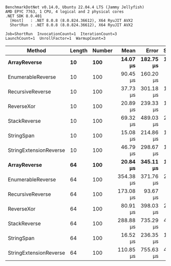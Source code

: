 ```

BenchmarkDotNet v0.14.0, Ubuntu 22.04.4 LTS (Jammy Jellyfish)
AMD EPYC 7763, 1 CPU, 4 logical and 2 physical cores
.NET SDK 8.0.401
  [Host]   : .NET 8.0.8 (8.0.824.36612), X64 RyuJIT AVX2
  ShortRun : .NET 8.0.8 (8.0.824.36612), X64 RyuJIT AVX2

Job=ShortRun  InvocationCount=1  IterationCount=3  
LaunchCount=1  UnrollFactor=1  WarmupCount=3  

```
| Method                 | Length | Number | Mean      | Error     | StdDev    | Median     | Min        | Max       | Allocated |
|----------------------- |------- |------- |----------:|----------:|----------:|-----------:|-----------:|----------:|----------:|
| **ArrayReverse**           | **10**     | **100**    |  **14.07 μs** | **182.75 μs** | **10.017 μs** |   **8.445 μs** |   **8.135 μs** |  **25.64 μs** |  **10.09 KB** |
| EnumerableReverse      | 10     | 100    |  90.45 μs | 160.20 μs |  8.781 μs |  88.043 μs |  83.115 μs | 100.18 μs |  25.72 KB |
| RecursiveReverse       | 10     | 100    |  37.73 μs | 301.18 μs | 16.509 μs |  30.938 μs |  25.708 μs |  56.56 μs |  33.53 KB |
| ReverseXor             | 10     | 100    |  20.89 μs | 239.33 μs | 13.119 μs |  15.599 μs |  11.242 μs |  35.83 μs |  10.09 KB |
| StackReverse           | 10     | 100    |  69.32 μs | 489.03 μs | 26.805 μs |  54.010 μs |  53.669 μs | 100.27 μs |  31.19 KB |
| StringSpan             | 10     | 100    |  15.08 μs | 214.86 μs | 11.777 μs |   8.365 μs |   8.205 μs |  28.68 μs |   5.41 KB |
| StringExtensionReverse | 10     | 100    |  46.79 μs | 298.67 μs | 16.371 μs |  37.720 μs |  36.969 μs |  65.69 μs |  28.84 KB |
| **ArrayReverse**           | **64**     | **100**    |  **20.84 μs** | **345.11 μs** | **18.916 μs** |  **10.349 μs** |   **9.497 μs** |  **42.68 μs** |  **30.41 KB** |
| EnumerableReverse      | 64     | 100    | 354.38 μs | 371.76 μs | 20.377 μs | 349.377 μs | 336.964 μs | 376.79 μs |  59.31 KB |
| RecursiveReverse       | 64     | 100    | 173.08 μs |  93.67 μs |  5.134 μs | 174.906 μs | 167.282 μs | 177.05 μs | 560.88 KB |
| ReverseXor             | 64     | 100    |  80.91 μs | 398.03 μs | 21.817 μs |  72.966 μs |  64.179 μs | 105.59 μs |  30.41 KB |
| StackReverse           | 64     | 100    | 288.88 μs | 735.29 μs | 40.304 μs | 291.054 μs | 247.533 μs | 328.05 μs |  88.22 KB |
| StringSpan             | 64     | 100    |  16.52 μs | 236.35 μs | 12.955 μs |   9.242 μs |   8.832 μs |  31.47 μs |  15.56 KB |
| StringExtensionReverse | 64     | 100    | 110.85 μs | 755.63 μs | 41.419 μs |  90.829 μs |  83.245 μs | 158.47 μs |  68.69 KB |
